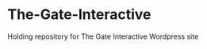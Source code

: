 The-Gate-Interactive
====================

Holding repository for The Gate Interactive Wordpress site
